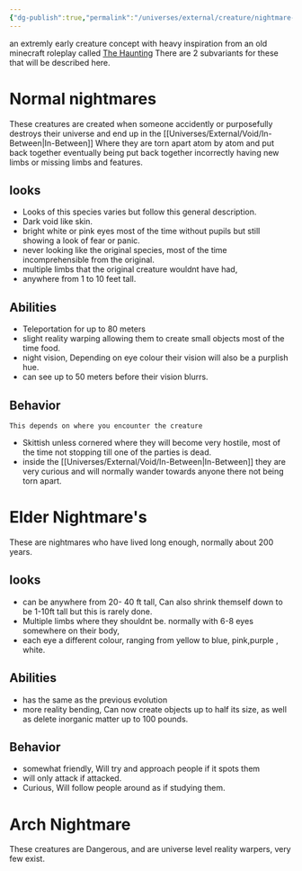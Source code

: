 ```yaml
---
{"dg-publish":true,"permalink":"/universes/external/creature/nightmare-s/"}
---
```



an extremly early creature concept with heavy inspiration from an old minecraft roleplay called [The Haunting](https://www.youtube.com/playlist?list=PLMIih0GGEVFwGvm4Nos5D87nx21QO0whn) There are 2 subvariants for these that will be described here.

# Normal nightmares

These creatures are created when someone accidently or purposefully destroys their universe and end up in the [[Universes/External/Void/In-Between\|In-Between]] Where they are torn apart atom by atom and put back together eventually being put back together incorrectly having new limbs or missing limbs and features.
## looks
- Looks of this species varies but follow this general description.
- Dark void like skin.
- bright white or pink eyes most of the time without pupils but still showing a look of fear or panic.
- never looking like the original species, most of the time incomprehensible from the original.
- multiple limbs that the original creature wouldnt have had,
- anywhere from 1 to 10 feet tall.
## Abilities
- Teleportation for up to 80 meters
- slight reality warping allowing them to create small objects most of the time food.
- night vision, Depending on eye colour their vision will also be a purplish hue.
- can see up to 50 meters before their vision blurrs.
    
## Behavior
    This depends on where you encounter the creature
- Skittish unless cornered where they will become very hostile, most of the time not stopping till one of the parties is dead.
- inside the [[Universes/External/Void/In-Between\|In-Between]] they are very curious and will normally wander towards anyone there not being torn apart.
# Elder Nightmare's

These are nightmares who have lived long enough, normally about 200 years.

## looks

- can be anywhere from 20- 40 ft tall, Can also shrink themself down to be 1-10ft tall but this is rarely done.
- Multiple limbs where they shouldnt be. normally with 6-8 eyes somewhere on their body,
- each eye a different colour, ranging from yellow to blue, pink,purple , white.

## Abilities

- has the same as the previous evolution
- more reality bending, Can now create objects up to half its size, as well as delete inorganic matter up to 100 pounds.

## Behavior

- somewhat friendly, Will try and approach people if it spots them
- will only attack if attacked.
- Curious, Will follow people around as if studying them.

# Arch Nightmare

These creatures are Dangerous, and are universe level reality warpers, very few exist.